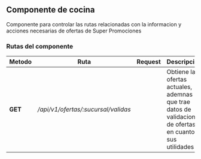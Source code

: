 ## Componente de cocina

Componente para controlar las rutas relacionadas con la informacion y acciones necesarias de ofertas de Super Promociones

### Rutas del componente

| **Metodo** | **Ruta** | **Request** | **Descripcion** |
|------------|----------|-------------|-----------------|
| **GET** | _/api/v1/ofertas/:sucursal/validas_ |  | Obtiene las ofertas actuales, ademnas que trae datos de validacion de ofertas en cuanto a sus utilidades |